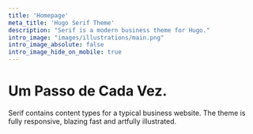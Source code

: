 ```yaml
---
title: 'Homepage'
meta_title: 'Hugo Serif Theme'
description: "Serif is a modern business theme for Hugo."
intro_image: "images/illustrations/main.png"
intro_image_absolute: false
intro_image_hide_on_mobile: true
---
```


# Um Passo de Cada Vez.

Serif contains content types for a typical business website. The theme is fully responsive, blazing fast and artfully illustrated.
